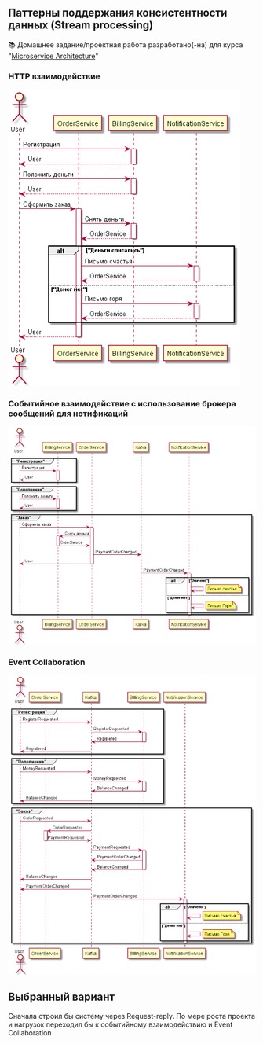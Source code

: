 ## Паттерны поддержания консистентности данных (Stream processing) 

📚 Домашнее задание/проектная работа разработано(-на) для курса "[Microservice Architecture](https://otus.ru/lessons/microservice-architecture/)"

### HTTP взаимодействие

![image](http.png)

### Событийное взаимодействие с использование брокера сообщений для нотификаций

![image](event.png)

### Event Collaboration

![image](eventcollaboration.png)


## Выбранный вариант
Сначала строил бы систему через Request-reply. 
По мере роста проекта и нагрузок переходил бы к событийному взаимодействию и Event Collaboration 